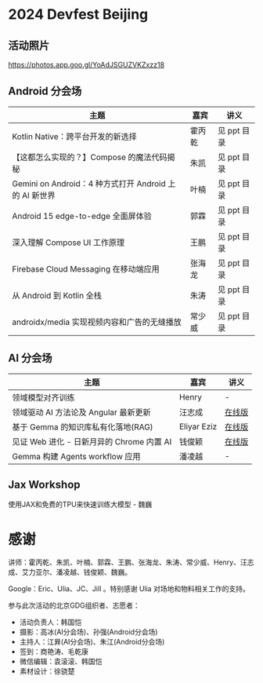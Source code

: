# 2024 Devfest Beijing

## 活动照片
https://photos.app.goo.gl/YoAdJSGUZVKZxzz18

## Android 分会场

| 主题 | 嘉宾 | 讲义 |
| --- | --- | --- |
| Kotlin Native：跨平台开发的新选择 | 霍丙乾 | 见 ppt 目录 |
| 【这都怎么实现的？】Compose 的魔法代码揭秘 | 朱凯 | 见 ppt 目录 |
| Gemini on Android：4 种方式打开 Android 上的 AI 新世界 | 叶楠 | 见 ppt 目录 |
| Android 15 edge-to-edge 全面屏体验 | 郭霖 | 见 ppt 目录 |
| 深入理解 Compose UI 工作原理 | 王鹏 | 见 ppt 目录 |
| Firebase Cloud Messaging 在移动端应用 | 张海龙 | 见 ppt 目录 |
| 从 Android 到 Kotlin 全栈 | 朱涛 | 见 ppt 目录 |
| androidx/media 实现视频内容和广告的无缝播放 | 常少威 | 见 ppt 目录 |

## AI 分会场

| 主题 | 嘉宾 | 讲义 |
| --- | --- | --- |
| 领域模型对齐训练 | Henry | - |
| 领域驱动 AI 方法论及 Angular 最新更新 | 汪志成 | [在线版](https://zhizuo.biz/assets/content/slides/ddai#1) |
| 基于 Gemma 的知识库私有化落地(RAG) | Eliyar Eziz | [在线版](https://docs.google.com/presentation/d/1hOXGhbQTtJwgiuQmzZN9h-n1t8si8i8NQIGdLcZRjA8/edit) |
| 见证 Web 进化 - 日新月异的 Chrome 内置 AI | 钱俊颖 | [在线版](https://docs.google.com/presentation/d/1fNewW1H_KT1lJWoGIeld8cSrYO-BHQrPWPN0LNwmBRg/edit) |
| Gemma 构建 Agents workflow 应用 | 潘凌越 | - |

## Jax Workshop

使用JAX和免费的TPU来快速训练大模型 - 魏巍

# 感谢

讲师：霍丙乾、朱凯、叶楠、郭霖、王鹏、张海龙、朱涛、常少威、Henry、汪志成、艾力亚尔、潘凌越、钱俊颖、魏巍。

Google：Eric、Ulia、JC、Jill 。特别感谢 Ulia 对场地和物料相关工作的支持。

参与此次活动的北京GDG组织者、志愿者：
- 活动负责人：韩国恺
- 摄影：高冰(AI分会场)、孙强(Android分会场)
- 主持人：江昪(AI分会场)、朱江(Android分会场)
- 签到：商艳涛、毛乾康
- 微信编辑：袁滚滚、韩国恺
- 素材设计：徐骁楚
